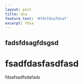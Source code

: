 ```yaml
---
layout: post
title: dsa
feature_text: '#fdsfdsafdsaf'
excerpt: fdsa
---
```

## fadsfdsagfdsgsd
# fsadfdasfasdfasd

fdsafsadfsdafads
